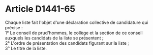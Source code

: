 # Article D1441-65

  
Chaque liste fait l'objet d'une déclaration collective de candidature qui précise :   
1° Le conseil de prud'hommes, le collège et la section de ce conseil auxquels les candidats de la liste se présentent ;   
2° L'ordre de présentation des candidats figurant sur la liste ;   
3° Le titre de la liste.